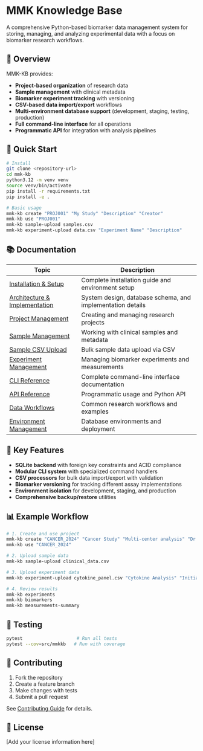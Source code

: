 # MMK Knowledge Base

A comprehensive Python-based biomarker data management system for storing, managing, and analyzing experimental data with a focus on biomarker research workflows.

## 🎯 Overview

MMK-KB provides:
- **Project-based organization** of research data
- **Sample management** with clinical metadata  
- **Biomarker experiment tracking** with versioning
- **CSV-based data import/export** workflows
- **Multi-environment database support** (development, staging, testing, production)
- **Full command-line interface** for all operations
- **Programmatic API** for integration with analysis pipelines

## 🚀 Quick Start

```bash
# Install
git clone <repository-url>
cd mmk-kb
python3.12 -m venv venv
source venv/bin/activate
pip install -r requirements.txt
pip install -e .

# Basic usage
mmk-kb create "PROJ001" "My Study" "Description" "Creator"
mmk-kb use "PROJ001"
mmk-kb sample-upload samples.csv
mmk-kb experiment-upload data.csv "Experiment Name" "Description"
```

## 📚 Documentation

| Topic | Description |
|-------|-------------|
| [Installation & Setup](docs/INSTALLATION.md) | Complete installation guide and environment setup |
| [Architecture & Implementation](docs/ARCHITECTURE.md) | System design, database schema, and implementation details |
| [Project Management](docs/PROJECT_MANAGEMENT.md) | Creating and managing research projects |
| [Sample Management](docs/SAMPLE_MANAGEMENT.md) | Working with clinical samples and metadata |
| [Sample CSV Upload](docs/SAMPLE_CSV_UPLOAD.md) | Bulk sample data upload via CSV |
| [Experiment Management](docs/EXPERIMENT_MANAGEMENT.md) | Managing biomarker experiments and measurements |
| [CLI Reference](docs/CLI_REFERENCE.md) | Complete command-line interface documentation |
| [API Reference](docs/API_REFERENCE.md) | Programmatic usage and Python API |
| [Data Workflows](docs/WORKFLOWS.md) | Common research workflows and examples |
| [Environment Management](docs/ENVIRONMENTS.md) | Database environments and deployment |

## 🔧 Key Features

- **SQLite backend** with foreign key constraints and ACID compliance
- **Modular CLI system** with specialized command handlers
- **CSV processors** for bulk data import/export with validation
- **Biomarker versioning** for tracking different assay implementations
- **Environment isolation** for development, staging, and production
- **Comprehensive backup/restore** utilities

## 📊 Example Workflow

```bash
# 1. Create and use project
mmk-kb create "CANCER_2024" "Cancer Study" "Multi-center analysis" "Dr. Research"
mmk-kb use "CANCER_2024"

# 2. Upload sample data
mmk-kb sample-upload clinical_data.csv

# 3. Upload experiment data
mmk-kb experiment-upload cytokine_panel.csv "Cytokine Analysis" "Initial screening"

# 4. Review results
mmk-kb experiments
mmk-kb biomarkers
mmk-kb measurements-summary
```

## 🧪 Testing

```bash
pytest                    # Run all tests
pytest --cov=src/mmkkb   # Run with coverage
```

## 🤝 Contributing

1. Fork the repository
2. Create a feature branch
3. Make changes with tests
4. Submit a pull request

See [Contributing Guide](docs/CONTRIBUTING.md) for details.

## 📄 License

[Add your license information here]